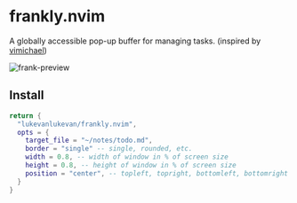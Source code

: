 # frankly.nvim

A globally accessible pop-up buffer for managing tasks. (inspired by [vimichael](https://github.com/vimichael))

![frank-preview](/Franly_overview.webp)

## Install

```lua
return {
  "lukevanlukevan/frankly.nvim",
  opts = {
    target_file = "~/notes/todo.md",
    border = "single" -- single, rounded, etc.
    width = 0.8, -- width of window in % of screen size
    height = 0.8, -- height of window in % of screen size
    position = "center", -- topleft, topright, bottomleft, bottomright
  }
}
```
